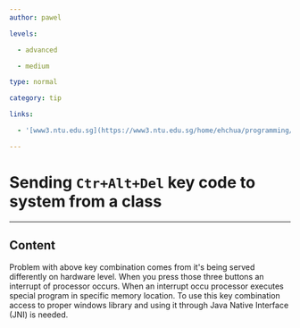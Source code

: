 ```yaml
---
author: pawel

levels:

  - advanced

  - medium

type: normal

category: tip

links:

  - '[www3.ntu.edu.sg](https://www3.ntu.edu.sg/home/ehchua/programming/java/JavaNativeInterface.html)'

---
```


# Sending `Ctr+Alt+Del` key code to system from a class

---
## Content

Problem with above key combination comes from it's being served differently on hardware level. When you press those three buttons an interrupt of processor occurs. When an interrupt occu processor executes special program in specific memory location. 
To use this key combination access to proper windows library and using it through Java Native Interface (JNI) is needed.

